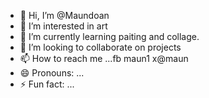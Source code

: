 - 👋 Hi, I’m @Maundoan
- 👀 I’m interested in art
- 🌱 I’m currently learning paiting and collage.
- 💞️ I’m looking to collaborate on projects
- 📫 How to reach me ...fb maun1 x@maun 
- 😄 Pronouns: ...
- ⚡ Fun fact: ...

<!---
Maundoan/Maundoan is a ✨ special ✨ repository because its `README.md` (this file) appears on your GitHub profile.
You can click the Preview link to take a look at your changes.
--->
